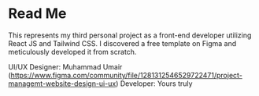 # Read Me

This represents my third personal project as a front-end developer utilizing React JS and Tailwind CSS.
I discovered a free template on Figma and meticulously developed it from scratch.

UI/UX Designer: Muhammad Umair (https://www.figma.com/community/file/1281312546529722471/project-managemt-website-design-ui-ux)
Developer: Yours truly
